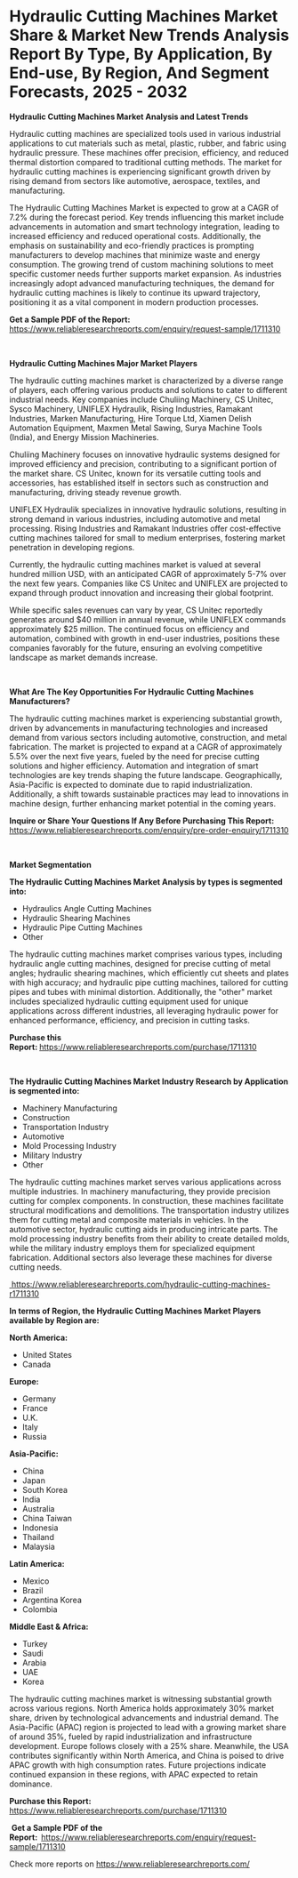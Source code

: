 <p><h1>Hydraulic Cutting Machines Market Share & Market New Trends Analysis Report By Type, By Application, By End-use, By Region, And Segment Forecasts, 2025 - 2032</h1></p><p><strong>Hydraulic Cutting Machines Market Analysis and Latest Trends</strong></p>
<p><p>Hydraulic cutting machines are specialized tools used in various industrial applications to cut materials such as metal, plastic, rubber, and fabric using hydraulic pressure. These machines offer precision, efficiency, and reduced thermal distortion compared to traditional cutting methods. The market for hydraulic cutting machines is experiencing significant growth driven by rising demand from sectors like automotive, aerospace, textiles, and manufacturing.</p><p>The Hydraulic Cutting Machines Market is expected to grow at a CAGR of 7.2% during the forecast period. Key trends influencing this market include advancements in automation and smart technology integration, leading to increased efficiency and reduced operational costs. Additionally, the emphasis on sustainability and eco-friendly practices is prompting manufacturers to develop machines that minimize waste and energy consumption. The growing trend of custom machining solutions to meet specific customer needs further supports market expansion. As industries increasingly adopt advanced manufacturing techniques, the demand for hydraulic cutting machines is likely to continue its upward trajectory, positioning it as a vital component in modern production processes.</p></p>
<p><strong>Get a Sample PDF of the Report:&nbsp;</strong> <a href="https://www.reliableresearchreports.com/enquiry/request-sample/1711310?utm_campaign=2128&utm_medium=2&utm_source=Github&utm_content=ia&utm_term=18022025&utm_id=hydraulic-cutting-machines">https://www.reliableresearchreports.com/enquiry/request-sample/1711310</a></p>
<p>&nbsp;</p>
<p><strong>Hydraulic Cutting Machines Major Market Players</strong></p>
<p><p>The hydraulic cutting machines market is characterized by a diverse range of players, each offering various products and solutions to cater to different industrial needs. Key companies include Chuliing Machinery, CS Unitec, Sysco Machinery, UNIFLEX Hydraulik, Rising Industries, Ramakant Industries, Marken Manufacturing, Hire Torque Ltd, Xiamen Delish Automation Equipment, Maxmen Metal Sawing, Surya Machine Tools (India), and Energy Mission Machineries.</p><p>Chuliing Machinery focuses on innovative hydraulic systems designed for improved efficiency and precision, contributing to a significant portion of the market share. CS Unitec, known for its versatile cutting tools and accessories, has established itself in sectors such as construction and manufacturing, driving steady revenue growth.</p><p>UNIFLEX Hydraulik specializes in innovative hydraulic solutions, resulting in strong demand in various industries, including automotive and metal processing. Rising Industries and Ramakant Industries offer cost-effective cutting machines tailored for small to medium enterprises, fostering market penetration in developing regions.</p><p>Currently, the hydraulic cutting machines market is valued at several hundred million USD, with an anticipated CAGR of approximately 5-7% over the next few years. Companies like CS Unitec and UNIFLEX are projected to expand through product innovation and increasing their global footprint.</p><p>While specific sales revenues can vary by year, CS Unitec reportedly generates around $40 million in annual revenue, while UNIFLEX commands approximately $25 million. The continued focus on efficiency and automation, combined with growth in end-user industries, positions these companies favorably for the future, ensuring an evolving competitive landscape as market demands increase.</p></p>
<p>&nbsp;</p>
<p><strong>What Are The Key Opportunities For Hydraulic Cutting Machines Manufacturers?</strong></p>
<p><p>The hydraulic cutting machines market is experiencing substantial growth, driven by advancements in manufacturing technologies and increased demand from various sectors including automotive, construction, and metal fabrication. The market is projected to expand at a CAGR of approximately 5.5% over the next five years, fueled by the need for precise cutting solutions and higher efficiency. Automation and integration of smart technologies are key trends shaping the future landscape. Geographically, Asia-Pacific is expected to dominate due to rapid industrialization. Additionally, a shift towards sustainable practices may lead to innovations in machine design, further enhancing market potential in the coming years.</p></p>
<p><strong>Inquire or Share Your Questions If Any Before Purchasing This Report:</strong> <a href="https://www.reliableresearchreports.com/enquiry/pre-order-enquiry/1711310?utm_campaign=2128&utm_medium=2&utm_source=Github&utm_content=ia&utm_term=18022025&utm_id=hydraulic-cutting-machines">https://www.reliableresearchreports.com/enquiry/pre-order-enquiry/1711310</a></p>
<p>&nbsp;</p>
<p><strong>Market Segmentation</strong></p>
<p><strong>The Hydraulic Cutting Machines Market Analysis by types is segmented into:</strong></p>
<p><ul><li>Hydraulics Angle Cutting Machines</li><li>Hydraulic Shearing Machines</li><li>Hydraulic Pipe Cutting Machines</li><li>Other</li></ul></p>
<p><p>The hydraulic cutting machines market comprises various types, including hydraulic angle cutting machines, designed for precise cutting of metal angles; hydraulic shearing machines, which efficiently cut sheets and plates with high accuracy; and hydraulic pipe cutting machines, tailored for cutting pipes and tubes with minimal distortion. Additionally, the "other" market includes specialized hydraulic cutting equipment used for unique applications across different industries, all leveraging hydraulic power for enhanced performance, efficiency, and precision in cutting tasks.</p></p>
<p><strong>Purchase this Report:&nbsp;</strong><a href="https://www.reliableresearchreports.com/purchase/1711310?utm_campaign=2128&utm_medium=2&utm_source=Github&utm_content=ia&utm_term=18022025&utm_id=hydraulic-cutting-machines">https://www.reliableresearchreports.com/purchase/1711310</a></p>
<p>&nbsp;</p>
<p><strong>The Hydraulic Cutting Machines Market Industry Research by Application is segmented into:</strong></p>
<p><ul><li>Machinery Manufacturing</li><li>Construction</li><li>Transportation Industry</li><li>Automotive</li><li>Mold Processing Industry</li><li>Military Industry</li><li>Other</li></ul></p>
<p><p>The hydraulic cutting machines market serves various applications across multiple industries. In machinery manufacturing, they provide precision cutting for complex components. In construction, these machines facilitate structural modifications and demolitions. The transportation industry utilizes them for cutting metal and composite materials in vehicles. In the automotive sector, hydraulic cutting aids in producing intricate parts. The mold processing industry benefits from their ability to create detailed molds, while the military industry employs them for specialized equipment fabrication. Additional sectors also leverage these machines for diverse cutting needs.</p></p>
<p><a href="https://www.reliableresearchreports.com/hydraulic-cutting-machines-r1711310?utm_campaign=2128&utm_medium=2&utm_source=Github&utm_content=ia&utm_term=18022025&utm_id=hydraulic-cutting-machines">&nbsp;https://www.reliableresearchreports.com/hydraulic-cutting-machines-r1711310</a></p>
<p><strong>In terms of Region, the Hydraulic Cutting Machines Market Players available by Region are:</strong></p>
<p>
    <p> <strong> North America: </strong>
        <ul>
            <li>United States</li>
            <li>Canada</li>
        </ul>
        </p> 
    <p> <strong> Europe: </strong>
        <ul>
            <li>Germany</li>
            <li>France</li>
            <li>U.K.</li>
            <li>Italy</li>
            <li>Russia</li>
        </ul>
        </p> 
    <p> <strong> Asia-Pacific: </strong>
        <ul>
            <li>China</li>
            <li>Japan</li>
            <li>South Korea</li>
            <li>India</li>
            <li>Australia</li>
            <li>China Taiwan</li>
            <li>Indonesia</li>
            <li>Thailand</li>
            <li>Malaysia</li>
        </ul>
        </p> 
    <p> <strong> Latin America: </strong>
        <ul>
            <li>Mexico</li>
            <li>Brazil</li>
            <li>Argentina Korea</li>
            <li>Colombia</li>
        </ul>
        </p> 
    <p> <strong> Middle East & Africa: </strong>
        <ul>
            <li>Turkey</li>
            <li>Saudi</li>
            <li>Arabia</li>
            <li>UAE</li>
            <li>Korea</li>
        </ul>
    </p>
    </p>
<p><p>The hydraulic cutting machines market is witnessing substantial growth across various regions. North America holds approximately 30% market share, driven by technological advancements and industrial demand. The Asia-Pacific (APAC) region is projected to lead with a growing market share of around 35%, fueled by rapid industrialization and infrastructure development. Europe follows closely with a 25% share. Meanwhile, the USA contributes significantly within North America, and China is poised to drive APAC growth with high consumption rates. Future projections indicate continued expansion in these regions, with APAC expected to retain dominance.</p></p>
<p><strong>Purchase this Report: </strong><a href="https://www.reliableresearchreports.com/purchase/1711310?utm_campaign=2128&utm_medium=2&utm_source=Github&utm_content=ia&utm_term=18022025&utm_id=hydraulic-cutting-machines">https://www.reliableresearchreports.com/purchase/1711310</a></p>
<p>&nbsp;<strong>Get a Sample PDF of the Report:&nbsp;&nbsp;</strong><a href="https://www.reliableresearchreports.com/enquiry/request-sample/1711310?utm_campaign=2128&utm_medium=2&utm_source=Github&utm_content=ia&utm_term=18022025&utm_id=hydraulic-cutting-machines">https://www.reliableresearchreports.com/enquiry/request-sample/1711310</a></p>
<p><strong></strong></p>
<p>Check more reports on <a href="https://www.reliableresearchreports.com/?utm_campaign=2128&utm_medium=2&utm_source=Github&utm_content=ia&utm_term=18022025&utm_id=hydraulic-cutting-machines">https://www.reliableresearchreports.com/</a></p>